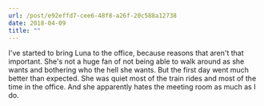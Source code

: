 ```yaml
---
url: /post/e92effd7-cee6-48f8-a26f-20c588a12738
date: 2018-04-09
title: ""
---
```


I've started to bring Luna to the office, because reasons that aren't that important. She's not a huge fan of not being able to walk around as she wants and bothering who the hell she wants. But the first day went much better than expected. She was quiet most of the train rides and most of the time in the office. And she apparently hates the meeting room as much as I do.
